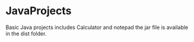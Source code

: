 # JavaProjects
Basic Java projects includes Calculator and notepad the jar file is available in the dist folder.